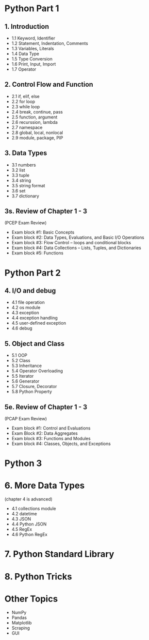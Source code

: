 # Python Part 1
## 1. Introduction
- 1.1 Keyword, Identifier
- 1.2 Statement, Indentation, Comments
- 1.3 Variables, Literals
- 1.4 Data Type
- 1.5 Type Conversion
- 1.6 Print, Input, Import
- 1.7 Operator

## 2. Control Flow and Function
- 2.1 if, elif, else
- 2.2 for loop
- 2.3 while loop
- 2.4 break, continue, pass
- 2.5 function, argument
- 2.6 recurssion, lambda
- 2.7 namespace
- 2.8 global, local, nonlocal
- 2.9 module, package, PIP

## 3. Data Types
- 3.1 numbers
- 3.2 list
- 3.3 tuple
- 3.4 string
- 3.5 string format
- 3.6 set
- 3.7 dictionary

## 3s. Review of Chapter 1 - 3
(PCEP Exam Review)
- Exam block #1: Basic Concepts
- Exam block #2: Data Types, Evaluations, and Basic I/O Operations
- Exam block #3: Flow Control – loops and conditional blocks
- Exam block #4: Data Collections – Lists, Tuples, and Dictionaries
- Exam block #5: Functions

# Python Part 2

## 4. I/O and debug
- 4.1 file operation
- 4.2 os module
- 4.3 exception
- 4.4 exception handling
- 4.5 user-defined exception
- 4.6 debug

## 5. Object and Class
- 5.1 OOP
- 5.2 Class
- 5.3 Inheritance
- 5.4 Operator Overloading
- 5.5 Iterator
- 5.6 Generator
- 5.7 Closure, Decorator
- 5.8 Python Property

## 5e. Review of Chapter 1 - 3
(PCAP Exam Review)
- Exam block #1: Control and Evaluations
- Exam Block #2: Data Aggregates
- Exam block #3: Functions and Modules
- Exam block #4: Classes, Objects, and Exceptions

# Python 3

# 6. More Data Types
(chapter 4 is advanced)
- 4.1 collections module
- 4.2 datetime
- 4.3 JSON
- 4.4 Python JSON
- 4.5 RegEx
- 4.6 Python RegEx

# 7. Python Standard Library


# 8. Python Tricks


# Other Topics
- NumPy 
- Pandas
- Matplotlib
- Scraping
- GUI
